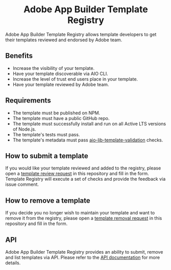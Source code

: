 <span align="center">

# Adobe App Builder Template Registry

</span>

Adobe App Builder Template Registry allows template developers to get their templates reviewed and endorsed by Adobe team.

## Benefits
* Increase the visibility of your template.
* Have your template discoverable via AIO CLI.
* Increase the level of trust end users place in your template.
* Have your template reviewed by Adobe team.

## Requirements
* The template must be published on NPM.
* The template must have a public GitHub repo.
* The template must successfully install and run on all Active LTS versions of Node.js.
* The template's tests must pass.
* The template's metadata must pass [aio-lib-template-validation](https://github.com/adobe/aio-lib-template-validation) checks.

## How to submit a template
If you would like your template reviewed and added to the registry, please open a [template review request](https://github.com/adobe/aio-template-submission/issues/new?assignees=&labels=add-template&template=verification-request.yml) in this repository and fill in the form. 
Template Registry will execute a set of checks and provide the feedback via issue comment.

## How to remove a template
If you decide you no longer wish to maintain your template and want to remove it from the registry, please open a [template removal request](https://github.com/adobe/aio-template-submission/issues/new?assignees=&labels=remove-template&template=remove-request.yml) in this repository and fill in the form.

## API
Adobe App Builder Template Registry provides an ability to submit, remove and list templates via API.
Please refer to the [API documentation](https://tbd) for more details.
